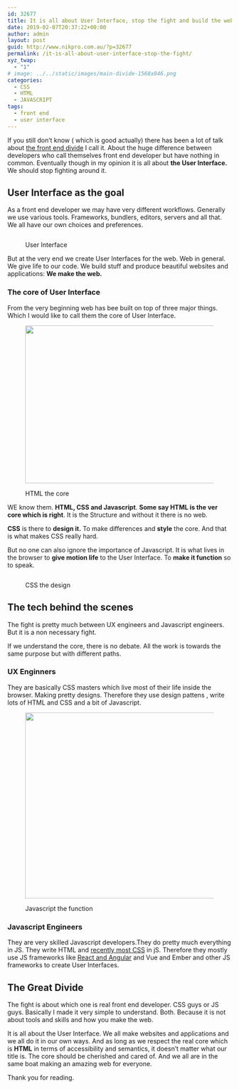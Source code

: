 ```yaml
---
id: 32677
title: It is all about User Interface, stop the fight and build the web
date: 2019-02-07T20:37:22+00:00
author: admin
layout: post
guid: http://www.nikpro.com.au/?p=32677
permalink: /it-is-all-about-user-interface-stop-the-fight/
xyz_twap:
  - "1"
# image: ../../static/images/main-divide-1568x846.png
categories:
  - CSS
  - HTML
  - JAVASCRIPT
tags:
  - front end
  - user interface
---
```


If you still don&#8217;t know ( which is good actually) there has been a lot of talk about <a rel="noreferrer noopener" aria-label="the front end divide (opens in a new tab)" href="https://css-tricks.com/the-great-divide/" target="_blank">the front end divide</a> I call it. About the huge difference between developers who call themselves front end developer but have nothing in common. Eventually though in my opinion it is all about **the User Interface.** We should stop fighting around it.

## User Interface as the goal

As a front end developer we may have very different workflows. Generally we use various tools. Frameworks, bundlers, editors, servers and all that. We all have our own choices and preferences.<figure class="wp-block-image">

<img src="http://www.nikpro.com.auweb-1024x410.jpeg" alt="" class="wp-image-32681" srcset="http://testgatsby.localweb-1024x410.jpeg 1024w, http://testgatsby.localweb-300x120.jpeg 300w, http://testgatsby.localweb-768x307.jpeg 768w, http://testgatsby.localweb.jpeg 1200w" sizes="(max-width: 1024px) 100vw, 1024px" /> <figcaption>User Interface</figcaption></figure>

But at the very end we create User Interfaces for the web. Web in general. We give life to our code. We build stuff and produce beautiful websites and applications: **We make the web.**

### The core of User Interface

From the very beginning web has bee built on top of three major things. Which I would like to call them the core of User Interface.<figure class="wp-block-image is-resized">

<img src="http://www.nikpro.com.auhtml-core.jpg" alt="" class="wp-image-32684" width="708" height="355" srcset="http://testgatsby.localhtml-core.jpg 670w, http://testgatsby.localhtml-core-300x150.jpg 300w" sizes="(max-width: 708px) 100vw, 708px" /> <figcaption>HTML the core</figcaption></figure>

WE know them. **HTML, CSS and Javascript**. **Some say HTML is the ver core which is right**. It is the Structure and without it there is no web.

**CSS** is there to **design it.** To make differences and **style** the core. And that is what makes CSS really hard.

But no one can also ignore the importance of Javascript. It is what lives in the browser to **give motion life** to the User Interface. To **make it function** so to speak.<figure class="wp-block-image">

<img src="http://www.nikpro.com.aucss-core-1024x512.jpg" alt="" class="wp-image-32683" srcset="http://testgatsby.localcss-core-1024x512.jpg 1024w, http://testgatsby.localcss-core-300x150.jpg 300w, http://testgatsby.localcss-core-768x384.jpg 768w, http://testgatsby.localcss-core.jpg 1200w" sizes="(max-width: 1024px) 100vw, 1024px" /> <figcaption>CSS the design</figcaption></figure>

## The tech behind the scenes

The fight is pretty much between UX engineers and Javascript engineers. But it is a non necessary fight.

If we understand the core, there is no debate. All the work is towards the same purpose but with different paths.

### UX Enginners

They are basically CSS masters which live most of their life inside the browser. Making pretty designs. Therefore they use design pattens , write lots of HTML and CSS and a bit of Javascript.<figure class="wp-block-image is-resized">

<img src="http://www.nikpro.com.aujs-core.png" alt="" class="wp-image-32682" width="697" height="418" srcset="http://testgatsby.localjs-core.png 500w, http://testgatsby.localjs-core-300x180.png 300w" sizes="(max-width: 697px) 100vw, 697px" /> <figcaption>Javascript the function</figcaption></figure>

### Javascript Engineers

They are very skilled Javascript developers.They do pretty much everything in JS. They write HTML and <a rel="noreferrer noopener" aria-label="recently most CSS (opens in a new tab)" href="https://css-tricks.com/video-screencasts/168-css-in-js/" target="_blank">recently most CSS</a> in jS. Therefore they mostly use JS frameworks like [React and Angular](http://www.nikpro.com.au/react-or-angular-how-much-it-matters/) and Vue and Ember and other JS frameworks to create User Interfaces.

## The Great Divide

The fight is about which one is real front end developer. CSS guys or JS guys. Basically I made it very simple to understand. Both. Because it is not about tools and skills and how you make the web.

It is all about the User Interface. We all make websites and applications and we all do it in our own ways. And as long as we respect the real core which is **HTML** in terms of accessibility and semantics, it doesn&#8217;t matter what our title is. The core should be cherished and cared of. And we all are in the same boat making an amazing web for everyone.

Thank you for reading.
